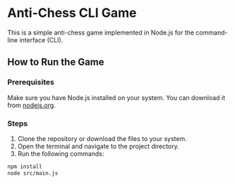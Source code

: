 # Anti-Chess CLI Game

This is a simple anti-chess game implemented in Node.js for the command-line interface (CLI).

## How to Run the Game

### Prerequisites

Make sure you have Node.js installed on your system. You can download it from [nodejs.org](https://nodejs.org/).

### Steps

1. Clone the repository or download the files to your system.
2. Open the terminal and navigate to the project directory.
3. Run the following commands:

```bash
npm install
node src/main.js
```
